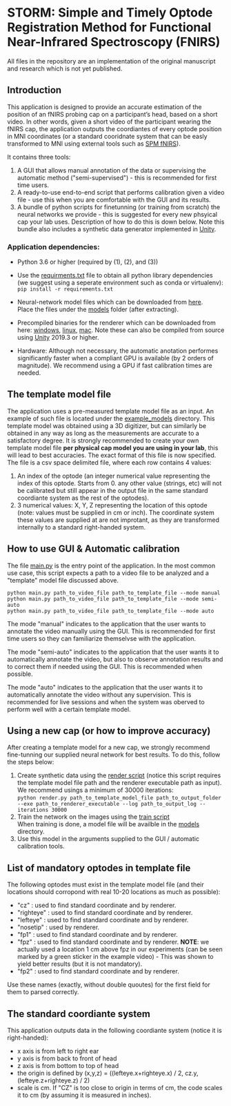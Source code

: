 # STORM: Simple and Timely Optode Registration Method for Functional Near-Infrared Spectroscopy (FNIRS)
All files in the repository are an implementation of the original manuscript and research which is not yet published.
## Introduction
This application is designed to provide an accurate estimation of the position of an fNIRS probing cap on a participant’s head, based on a short video. In other words, given a short video of the participant wearing the fNIRS cap, the application outputs the coordiantes of every optode position in MNI coordinates (or a standard cooridnate system that can be easly transformed to MNI using external tools such as [SPM fNIRS](https://www.nitrc.org/projects/spm_fnirs/)).

It contains three tools:
1. A GUI that allows manual annotation of the data or supervising the automatic method ("semi-supervised") - this is recommended for first time users.
2. A ready-to-use end-to-end script that performs calibration given a video file - use this when you are comfortable with the GUI and its results.
3. A bundle of python scripts for finetunning (or training from scratch) the neural networks we provide - this is suggested for every new phsyical cap your lab uses. Description of how to do this is down below. Note this bundle also includes a synthetic data generator implemented in [Unity](https://unity.com/).

### Application dependencies:
- Python 3.6 or higher (required by (1), (2), and (3))
- Use the [requirments.txt](requirements.txt) file to obtain all python library dependencies (we suggest using a seperate environment such as conda or virtualenv):\
      `pip install -r requirements.txt`
      
- Neural-network model files which can be downloaded from [here](https://www.cs.tau.ac.il/~yotamerel/models/storm_models.zip). \
      Place the files under the [models](CapCalibrator/models) folder (after extracting).
- Precompiled binaries for the renderer which can be downloaded from here: [windows](https://www.cs.tau.ac.il/~yotamerel/precompiled_binaries/DataSynth/windows_build.zip), [linux](https://www.cs.tau.ac.il/~yotamerel/precompiled_binaries/DataSynth/linux_build.zip), [mac](https://www.cs.tau.ac.il/~yotamerel/precompiled_binaries/DataSynth/mac_build.zip). Note these can also be compiled from source using [Unity](https://unity.com/) 2019.3 or higher.
- Hardware: Although not necessary, the automatic anotation performes significantly faster when a compliant GPU is available (by 2 orders of magnitude). We recommend using a GPU if fast calibration times are needed.

## The template model file

The application uses a pre-measured template model file as an input. An example of such file is located under the [example_models](example_models) directory.
This template model was obtained using a 3D digitizer, but can similarly be obtained in any way as long as the measurements are accurate to a satisfactory degree.
It is strongly recommended to create your own template model file **per physical cap model you are using in your lab**, this will lead to best accuracies.
The exact format of this file is now specified.
The file is a csv space delimited file, where each row contains 4 values:
1. An index of the optode (an integer numerical value representing the index of this optode. Starts from 0. any other value (strings, etc) will not be calibrated but still appear in the output file in the same standard coordiante system as the rest of the optodes).
2. 3 numerical values: X, Y, Z representing the location of this optode (note: values must be supplied in cm or inch).
The coordinate system these values are supplied at are not improtant, as they are transformed internally to a standard right-handed system.

## How to use GUI & Automatic calibration

The file [main.py](CapCalibrator/main.py) is the entry point of the application. In the most common use case, this script expects a path to a video file to be analyzed and a "template" model file discussed above.

`python main.py path_to_video_file path_to_template_file --mode manual`\
`python main.py path_to_video_file path_to_template_file --mode semi-auto`\
`python main.py path_to_video_file path_to_template_file --mode auto`

The mode "manual" indicates to the application that the user wants to annotate the video manually using the GUI. This is recommended for first time users so they can familiarize themselvse with the application.

The mode "semi-auto" indicates to the application that the user wants it to automatically annotate the video, but also to observe annotation results and to correct them if needed using the GUI. This is recommended when possible.

The mode "auto" indicates to the application that the user wants it to automatically annotate the video without any supervision. This is recommended for live sessions and when the system was oberved to perform well with a certain template model.


## Using a new cap (or how to improve accuracy)

After creating a template model for a new cap, we strongly recommend fine-tunning our supplied neural network for best results.
To do this, follow the steps below:

1. Create synthetic data using the [render script](DataSynth/render.py) (notice this script requires the template model file path and the renderer executable path as input). We recommend usings a minimum of 30000 iterations:\
   `python render.py path_to_template_model_file path_to_output_folder --exe path_to_renderer_executable --log path_to_output_log --iterations 30000`
2. Train the network on the images using the [train script](CapCalibrator/train.py)\
   When training is done, a model file will be availble in the [models](CapCalibrator/models) directory.
3. Use this model in the arguments supplied to the GUI / automatic calibration tools.

## List of mandatory optodes in template file

The following optodes must exist in the template model file (and their locations should corropond with real 10-20 locations as much as possible):
- "cz" : used to find standard coordinate and by renderer.
- "righteye" : used to find standard coordinate and by renderer.
- "lefteye" : used to find standard coordinate and by renderer.
- "nosetip" : used by renderer.
- "fp1" : used to find standard coordinate and by renderer.
- "fpz" : used to find standard coordinate and by renderer. **NOTE**: we actually used a location 1 cm above fpz in our experiments (can be seen marked by a green sticker in the example video) - This was shown to yield better results (but it is not mandatory).
- "fp2" : used to find standard coordinate and by renderer.

Use these names (exactly, without double quoutes) for the first field for them to parsed correctly.

## The standard coordiante system

This application outputs data in the following coordiante system (notice it is right-handed):
- x axis is from left to right ear
- y axis is from back to front of head
- z axis is from bottom to top of head
- the origin is defined by (x,y,z) = ((lefteye.x+righteye.x) / 2, cz.y, (lefteye.z+righteye.z) / 2)
- scale is cm. If "CZ" is too close to origin in terms of cm, the code scales it to cm (by assuming it is measured in inches).
